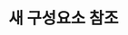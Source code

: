 ---
layout: default
title: 새 구성요소 참조
nav_order: 13
permalink: /docs/assemblies/components/new_component_reference
parent: 구성요소
grand_parent: 조립품
---